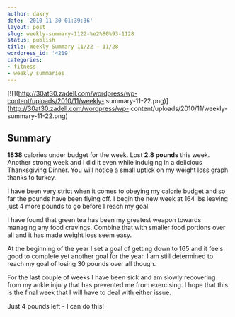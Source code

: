 ```yaml
---
author: dakry
date: '2010-11-30 01:39:36'
layout: post
slug: weekly-summary-1122-%e2%80%93-1128
status: publish
title: Weekly Summary 11/22 – 11/28
wordpress_id: '4219'
categories:
- fitness
- weekly summaries
---
```


[![](http://30at30.zadell.com/wordpress/wp-content/uploads/2010/11/weekly-
summary-11-22.png)](http://30at30.zadell.com/wordpress/wp-
content/uploads/2010/11/weekly-summary-11-22.png)

## Summary

**1838** calories under budget for the week. Lost **2.8 pounds** this week.  
Another strong week and I did it even while indulging in a delicious
Thanksgiving Dinner. You will notice a small uptick on my weight loss graph
thanks to turkey.

I have been very strict when it comes to obeying my calorie budget and so far
the pounds have been flying off. I begin the new week at 164 lbs leaving just
4 more pounds to go before I reach my goal.

I have found that green tea has been my greatest weapon towards managing any
food cravings. Combine that with smaller food portions over all and it has
made weight loss seem easy.

At the beginning of the year I set a goal of getting down to 165 and it feels
good to complete yet another goal for the year. I am still determined to reach
my goal of losing 30 pounds over all though.

For the last couple of weeks I have been sick and am slowly recovering from my
ankle injury that has prevented me from exercising. I hope that this is the
final week that I will have to deal with either issue.

Just 4 pounds left - I can do this!

